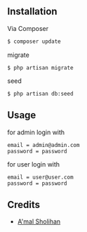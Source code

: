 ## Installation

Via Composer

``` bash
$ composer update
```

migrate

```
$ php artisan migrate
```

seed

```
$ php artisan db:seed
```

## Usage

for admin login with

```
email = admin@admin.com
password = password
```

for user login with

```
email = user@user.com
password = password
```


## Credits

- [A'mal Sholihan][link-author]

[link-author]: https://github.com/culhan
